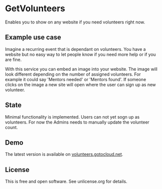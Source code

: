 GetVolunteers
=============

Enables you to show on any website if you need volunteers right now.

Example use case
----------------

Imagine a recurring event that is dependant on volunteers. You have a website 
but no easy way to let people know if you need more help or if you are fine.

With this service you can embed an image into your website. The image will 
look different depending on the number of assigned volunteers. For example 
it could say 'Mentors needed' or 'Mentors found'. If someone clicks on the 
image a new site will open where the user can sign up as new volunteer.

State
-----

Minimal functionality is implemented. Users can not yet sogn up as volunteers.
For now the Admins needs to manually update the volunteer count.

Demo
----

The latest version is available on 
[volunteers.gotocloud.net](http://volunteers.gotocloud.net/test).

License
-------

This is free and open software. See unlicense.org for details.
